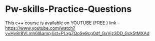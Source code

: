 # Pw-skills-Practice-Questions
This c++ course is available on YOUTUBE (FREE ) link - https://www.youtube.com/watch?v=Hy8r8VLmh6I&amp;list=PLxgZQoSe9cg0df_GxVjz3DD_Gck5tMXAd
